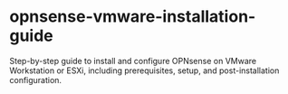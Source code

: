 # opnsense-vmware-installation-guide
Step-by-step guide to install and configure OPNsense on VMware Workstation or ESXi, including prerequisites, setup, and post-installation configuration.
